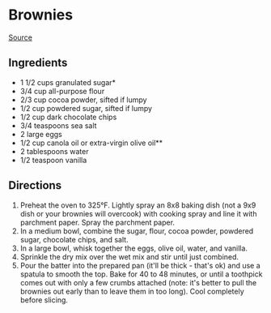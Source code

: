 # Brownies
[Source](https://www.loveandlemons.com/brownies-recipe/)

## Ingredients
- 1 1/2 cups granulated sugar*
- 3/4 cup all-purpose flour
- 2/3 cup cocoa powder, sifted if lumpy
- 1/2 cup powdered sugar, sifted if lumpy
- 1/2 cup dark chocolate chips
- 3/4 teaspoons sea salt
- 2 large eggs
- 1/2 cup canola oil or extra-virgin olive oil**
- 2 tablespoons water
- 1/2 teaspoon vanilla

## Directions
1. Preheat the oven to 325°F. Lightly spray an 8x8 baking dish (not a 9x9 dish or your brownies will overcook) with cooking spray and line it with parchment paper. Spray the parchment paper.
1. In a medium bowl, combine the sugar, flour, cocoa powder, powdered sugar, chocolate chips, and salt.
1. In a large bowl, whisk together the eggs, olive oil, water, and vanilla.
1. Sprinkle the dry mix over the wet mix and stir until just combined.
1. Pour the batter into the prepared pan (it'll be thick - that's ok) and use a spatula to smooth the top. Bake for 40 to 48 minutes, or until a toothpick comes out with only a few crumbs attached (note: it's better to pull the brownies out early than to leave them in too long). Cool completely before slicing.